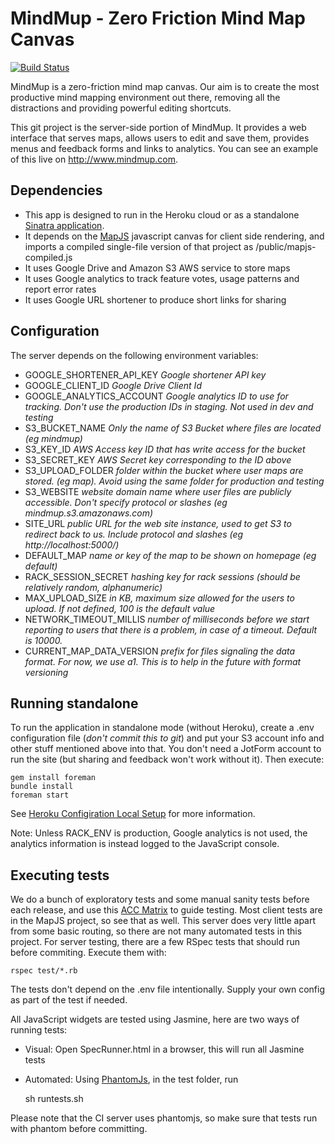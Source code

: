 MindMup - Zero Friction Mind Map Canvas
=======================================

[![Build Status](https://api.travis-ci.org/mindmup/mindmup.png)](http://travis-ci.org/mindmup/mindmup)

MindMup is a zero-friction mind map canvas. Our aim is to create the most productive mind mapping environment out there, removing
all the distractions and providing powerful editing shortcuts.

This git project is the server-side portion of MindMup. It provides a web interface that serves maps, allows users to edit and save them,
provides menus and feedback forms and links to analytics. You can see an example of this live on http://www.mindmup.com.

Dependencies
-------------

- This app is designed to run in the Heroku cloud or as a standalone [Sinatra application](https://github.com/sinatra/sinatra/).
- It depends on the [MapJS](http://github.com/mindmup/mapjs) javascript canvas for client side rendering, and imports a compiled
single-file version of that project as /public/mapjs-compiled.js
- It uses Google Drive and Amazon S3 AWS service to store maps
- It uses Google analytics to track feature votes, usage patterns and report error rates
- It uses Google URL shortener to produce short links for sharing

Configuration
-------------

The server depends on the following environment variables:
- GOOGLE_SHORTENER_API_KEY _Google shortener API key_
- GOOGLE_CLIENT_ID _Google Drive Client Id_
- GOOGLE_ANALYTICS_ACCOUNT _Google analytics ID to use for tracking. Don't use the production IDs in staging. Not used in dev and testing_
- S3_BUCKET_NAME _Only the name of S3 Bucket where files are located (eg mindmup)_
- S3_KEY_ID _AWS Access key ID that has write access for the bucket_
- S3_SECRET_KEY _AWS Secret key corresponding to the ID above_
- S3_UPLOAD_FOLDER _folder within the bucket where user maps are stored. (eg map). Avoid using the same folder for production and testing_
- S3_WEBSITE _website domain name where user files are publicly accessible. Don't specify protocol or slashes (eg mindmup.s3.amazonaws.com)_
- SITE_URL _public URL for the web site instance, used to get S3 to redirect back to us. Include protocol and slashes (eg http://localhost:5000/)_
- DEFAULT_MAP _name or key of the map to be shown on homepage (eg default)_
- RACK_SESSION_SECRET _hashing key for rack sessions (should be relatively random, alphanumeric)_
- MAX_UPLOAD_SIZE _in KB, maximum size allowed for the users to upload. If not defined, 100 is the default value_
- NETWORK_TIMEOUT_MILLIS _number of milliseconds before we start reporting to users that there is a problem, in case of a timeout. Default is 10000._
- CURRENT_MAP_DATA_VERSION _prefix for files signaling the data format. For now, we use a1. This is to help in the future with format versioning_

Running standalone
------------------

To run the application in standalone mode (without Heroku), create a .env configuration file (_don't commit this to git_) and put your S3 account info
and other stuff mentioned above into that. You don't need a JotForm account to run the site (but sharing and feedback won't work without it). Then
execute:


    gem install foreman
    bundle install
    foreman start

See [Heroku Configiration Local Setup](https://devcenter.heroku.com/articles/config-vars#local-setup) for more information.

Note: Unless RACK_ENV is production, Google analytics is not used, the analytics information is instead logged to the JavaScript console.

Executing tests
---------------

We do a bunch of exploratory tests and some manual sanity tests before each release,
and use this [ACC Matrix](https://github.com/mindmup/mindmup/wiki/Attribute%2C-Component%2C-Capability-matrix) to guide testing. Most client tests
are in the MapJS project, so see that as well. This server does very little apart from some basic routing, so there are not many automated tests
in this project. For server testing, there are a few RSpec tests that should run before commiting. Execute them with:

    rspec test/*.rb

The tests don't depend on the .env file intentionally. Supply your own config as part of the test if needed.

All JavaScript widgets are tested using Jasmine, here are two ways of running tests:

- Visual: Open SpecRunner.html in a browser, this will run all Jasmine tests

- Automated: Using [PhantomJs](phantomjs.org), in the test folder, run

    sh runtests.sh

Please note that the CI server uses phantomjs, so make sure that tests run with phantom before committing.

